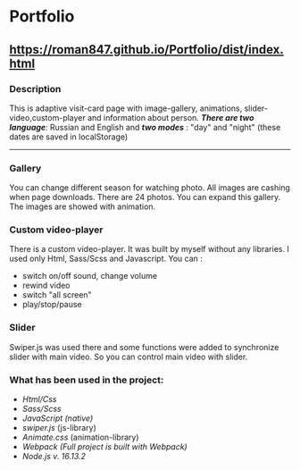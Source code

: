 # Portfolio

## https://roman847.github.io/Portfolio/dist/index.html

### Description

This is adaptive visit-card page with image-gallery, animations, slider-video,custom-player and information about person. **_There are two language_**: Russian and English and **_two modes_** : "day" and "night" (these dates are saved in localStorage)

---

### Gallery

You can change different season for watching photo. All images are cashing when page downloads.
There are 24 photos. You can expand this gallery. The images are showed with animation.

### Custom video-player

There is a custom video-player. It was built by myself without any libraries. I used only Html, Sass/Scss and Javascript.
You can :

- switch on/off sound, change volume
- rewind video
- switch "all screen"
- play/stop/pause

### Slider

Swiper.js was used there and some functions were added to synchronize slider with main video. So you can
control main video with slider.

### What has been used in the project:

- _Html/Css_
- _Sass/Scss_
- _JavaScript (native)_
- _swiper.js_ (js-library)
- _Animate.css_ (animation-library)
- _Webpack (Full project is built with Webpack)_
- _Node.js v. 16.13.2_
